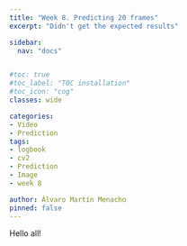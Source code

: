 ```yaml
---
title: "Week 8. Predicting 20 frames"
excerpt: "Didn't get the expected results"

sidebar:
  nav: "docs"


#toc: true
#toc_label: "TOC installation"
#toc_icon: "cog"
classes: wide

categories:
- Video
- Prediction
tags:
- logbook
- cv2
- Prediction
- Image
- week 8

author: Álvaro Martín Menacho
pinned: false
---
```


Hello all!

